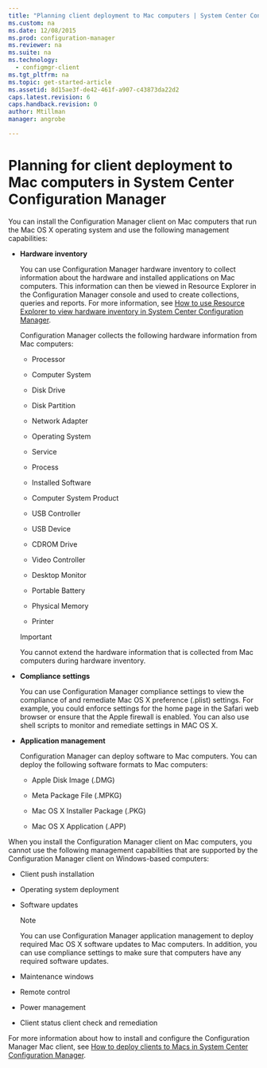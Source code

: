 ```yaml
---
title: "Planning client deployment to Mac computers | System Center Configuration Manager"
ms.custom: na
ms.date: 12/08/2015
ms.prod: configuration-manager
ms.reviewer: na
ms.suite: na
ms.technology:
  - configmgr-client
ms.tgt_pltfrm: na
ms.topic: get-started-article
ms.assetid: 8d15ae3f-de42-461f-a907-c43873da22d2
caps.latest.revision: 6
caps.handback.revision: 0
author: Mtillmanmanager: angrobe

---
```

# Planning for client deployment to Mac computers in System Center Configuration Manager
You can install the Configuration Manager client on Mac computers that run the Mac OS X operating system and use the following management capabilities:  

-   **Hardware inventory**  

     You can use Configuration Manager hardware inventory to collect information about the hardware and installed applications on Mac computers. This information can then be viewed in Resource Explorer in the Configuration Manager console and used to create collections, queries and reports. For more information, see [How to use Resource Explorer to view hardware inventory in System Center Configuration Manager](../../../../core/clients/manage/inventory/use-resource-explorer-to-view-hardware-inventory.md).  

     Configuration Manager collects the following hardware information from Mac computers:  

    -   Processor  

    -   Computer System  

    -   Disk Drive  

    -   Disk Partition  

    -   Network Adapter  

    -   Operating System  

    -   Service  

    -   Process  

    -   Installed Software  

    -   Computer System Product  

    -   USB Controller  

    -   USB Device  

    -   CDROM Drive  

    -   Video Controller  

    -   Desktop Monitor  

    -   Portable Battery  

    -   Physical Memory  

    -   Printer  

    > [!IMPORTANT]  
    >  You cannot extend the hardware information that is collected from Mac computers during hardware inventory.  

-   **Compliance settings**  

     You can use Configuration Manager compliance settings to view the compliance of and remediate Mac OS X preference (.plist) settings. For example, you could enforce settings for the home page in the Safari web browser or ensure that the Apple firewall is enabled. You can also use shell scripts to monitor and remediate settings in MAC OS X.  

-   **Application management**  

     Configuration Manager can deploy software to Mac computers. You can deploy the following software formats to Mac computers:  

    -   Apple Disk Image (.DMG)  

    -   Meta Package File (.MPKG)  

    -   Mac OS X Installer Package (.PKG)  

    -   Mac OS X Application (.APP)  

 When you install the Configuration Manager client on Mac computers, you cannot use the following management capabilities that are supported by the Configuration Manager client on Windows-based computers:  

-   Client push installation  

-   Operating system deployment  

-   Software updates  

    > [!NOTE]  
    >  You can use Configuration Manager application management to deploy required Mac OS X software updates to Mac computers. In addition, you can use compliance settings to make sure that computers have any required software updates.  

-   Maintenance windows  

-   Remote control  

-   Power management  

-   Client status client check and remediation  

 For more information about how to install and configure the Configuration Manager Mac client, see [How to deploy clients to Macs in System Center Configuration Manager](../../../../core/clients/deploy/deploy-clients-to-macs.md).

